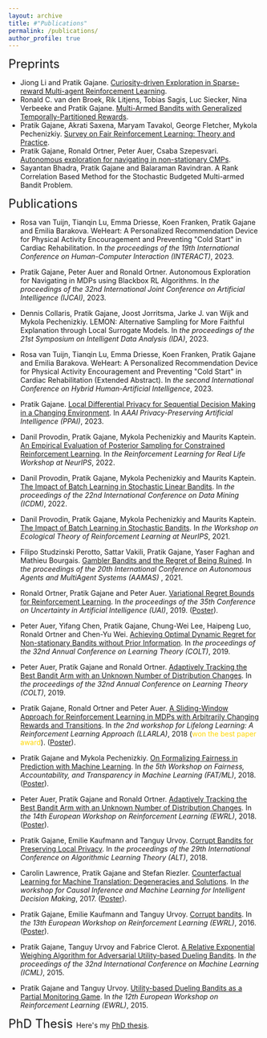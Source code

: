 ```yaml
---
layout: archive
title: #"Publications"
permalink: /publications/
author_profile: true
---
```


<font size = 5> Preprints </font>
* Jiong Li and Pratik Gajane. [Curiosity-driven Exploration in Sparse-reward Multi-agent Reinforcement Learning](https://arxiv.org/abs/2302.10825).
* Ronald C. van den Broek, Rik Litjens, Tobias Sagis, Luc Siecker, Nina Verbeeke and Pratik Gajane. [Multi-Armed Bandits with Generalized Temporally-Partitioned Rewards](https://arxiv.org/abs/2303.00620).
* Pratik Gajane, Akrati Saxena, Maryam Tavakol, George Fletcher, Mykola Pechenizkiy. [Survey on Fair Reinforcement Learning: Theory and Practice](https://arxiv.org/abs/2205.10032).
* Pratik Gajane, Ronald Ortner, Peter Auer, Csaba Szepesvari. [Autonomous exploration for navigating in non-stationary CMPs](https://arxiv.org/abs/1910.08446v1).
* Sayantan Bhadra, Pratik Gajane and Balaraman Ravindran. A Rank Correlation Based Method for the Stochastic Budgeted Multi-armed Bandit Problem.

<font size = 5> Publications </font>

* Rosa van Tuijn, Tianqin Lu, Emma Driesse, Koen Franken, Pratik Gajane and Emilia Barakova. WeHeart: A Personalized Recommendation Device for Physical Activity Encouragement and  Preventing "Cold Start" in Cardiac Rehabilitation. In <i>the proceedings of the 19th International Conference on Human-Computer Interaction (INTERACT)</i>, 2023.

* Pratik Gajane, Peter Auer and Ronald Ortner. Autonomous Exploration for Navigating in MDPs using Blackbox RL Algorithms. In <i>the proceedings of the 32nd International Joint Conference on Artificial Intelligence (IJCAI)</i>, 2023.

* Dennis Collaris, Pratik Gajane, Joost Jorritsma, Jarke J. van Wijk and Mykola Pechenizkiy. LEMON: Alternative
Sampling for More Faithful Explanation through Local Surrogate Models. In <i>the proceedings of the 21st Symposium on
Intelligent Data Analysis (IDA)</i>, 2023. 

* Rosa van Tuijn, Tianqin Lu, Emma Driesse, Koen Franken, Pratik Gajane and Emilia Barakova. WeHeart: A Personalized Recommendation Device for Physical Activity Encouragement and  Preventing "Cold Start" in Cardiac Rehabilitation (Extended Abstract). In <i>the second International Conference on Hybrid Human-Artificial Intelligence</i>, 2023.
 
*  Pratik Gajane. [Local Differential Privacy for Sequential Decision Making in a Changing
Environment](https://arxiv.org/abs/2301.00561). In <i> AAAI Privacy-Preserving Artificial Intelligence (PPAI)</i>, 2023.

* Danil Provodin, Pratik Gajane, Mykola Pechenizkiy and Maurits Kaptein. [An Empirical Evaluation of Posterior Sampling for Constrained Reinforcement Learning](https://arxiv.org/abs/2209.03596). In <i> the Reinforcement Learning for Real Life Workshop at NeurIPS</i>, 2022.

* Danil Provodin, Pratik Gajane, Mykola Pechenizkiy and Maurits Kaptein. [The Impact of Batch Learning in Stochastic Linear Bandits](https://arxiv.org/abs/2202.06657). In <i> the proceedings of the 22nd International Conference on Data Mining (ICDM)</i>, 2022.

* Danil Provodin, Pratik Gajane, Mykola Pechenizkiy and Maurits Kaptein. [The Impact of Batch Learning in Stochastic
Bandits](https://arxiv.org/abs/2111.02071). In <i> the Workshop on Ecological Theory of Reinforcement Learning at NeurIPS</i>, 2021.

* Filipo Studzinski Perotto, Sattar Vakili, Pratik Gajane, Yaser Faghan and Mathieu Bourgais. [Gambler Bandits and the Regret of Being Ruined](https://dl.acm.org/doi/10.5555/3463952.3464194). In <i> the proceedings of the 20th International Conference on Autonomous Agents and MultiAgent Systems (AAMAS)</i> , 2021.

* Ronald Ortner, Pratik Gajane and Peter Auer. [Variational Regret Bounds for Reinforcement Learning](https://proceedings.mlr.press/v115/ortner20a.html). In <i> the proceedings of the 35th Conference on Uncertainty in Artificial Intelligence (UAI)</i>, 2019. ([Poster](/files/UAI_2019_poster.pdf)).

* Peter Auer, Yifang Chen, Pratik Gajane, Chung-Wei Lee, Haipeng Luo, Ronald Ortner and Chen-Yu Wei. [Achieving Optimal Dynamic Regret for Non-stationary Bandits without Prior Information](https://proceedings.mlr.press/v99/auer19b.html). In <i> the proceedings of the 32nd Annual Conference on Learning Theory (COLT)</i>, 2019.

* Peter Auer, Pratik Gajane and Ronald Ortner. [Adaptively Tracking the Best Bandit Arm with an Unknown Number of Distribution Changes](https://proceedings.mlr.press/v99/auer19a.html). In <i> the proceedings of the 32nd Annual Conference on Learning Theory (COLT)</i>, 2019.
 
* Pratik Gajane, Ronald Ortner and Peter Auer. [A Sliding-Window Approach for Reinforcement Learning in MDPs with Arbitrarily Changing Rewards and Transitions](https://drive.google.com/file/d/1FHAgRpUPcO4YBjg3meK47d3VZozIwIx5/view). In <i> the 2nd workshop for Lifelong Learning: A Reinforcement Learning Approach (LLARLA)</i>, 2018 (<span style="color:gold">won the best paper award</span>). ([Poster](/files/LLARLA_2018_poster.pdf)).

* Pratik Gajane and Mykola Pechenizkiy. [On Formalizing Fairness in Prediction with Machine Learning](https://www.fatml.org/media/documents/formalizing_fairness_in_prediction_with_ml.pdf). In <i> the 5th Workshop on Fairness, Accountability, and Transparency in Machine Learning (FAT/ML)</i>, 2018. ([Poster](/files/FATML_2018_poster.pdf)).

* Peter Auer, Pratik Gajane and Ronald Ortner. [Adaptively Tracking the Best Bandit Arm with an Unknown Number of Distribution Changes](https://ewrl.files.wordpress.com/2018/09/ewrl_14_2018_paper_28.pdf). In <i> the 14th European Workshop on Reinforcement Learning (EWRL)</i>, 2018. ([Poster](/files/EWRL_2018_poster.pdf)).

* Pratik Gajane, Emilie Kaufmann and Tanguy Urvoy. [Corrupt Bandits for Preserving Local Privacy](https://proceedings.mlr.press/v83/gajane18a.html). In <i> the proceedings of the 29th International Conference on Algorithmic Learning Theory (ALT)</i>, 2018. 

* Carolin Lawrence, Pratik Gajane and Stefan Riezler. [Counterfactual Learning for Machine Translation: Degeneracies and Solutions](https://www.cl.uni-heidelberg.de/~riezler/publications/papers/NIPS2017.pdf). In <i> the workshop for Causal Inference and Machine Learning for Intelligent Decision Making</i>, 2017. ([Poster](/files/17NIPS_WITWN.pdf)).

* Pratik Gajane, Emilie Kaufmann and Tanguy Urvoy. [Corrupt bandits](https://ewrl.files.wordpress.com/2016/11/ewrl13-2016-submission_04.pdf). In <i>the 13th European Workshop on Reinforcement Learning (EWRL)</i>, 2016. ([Poster](/files/EWRL_2016_poster.pdf)).

* Pratik Gajane, Tanguy Urvoy and Fabrice Clerot. [A Relative Exponential Weighing Algorithm for Adversarial Utility-based Dueling Bandits](https://proceedings.mlr.press/v37/gajane15). In <i>the proceedings of the 32nd International Conference on Machine Learning (ICML)</i>, 2015.

* Pratik Gajane and Tanguy Urvoy. [Utility-based Dueling Bandits as a Partial Monitoring Game](https://arxiv.org/abs/1507.02750). In <i>the 12th European Workshop on Reinforcement Learning (EWRL)</i>, 2015.

<font size = 5> PhD Thesis </font>
Here's my [PhD thesis](/files/PhD-thesis-Pratik-Gajane.pdf).
